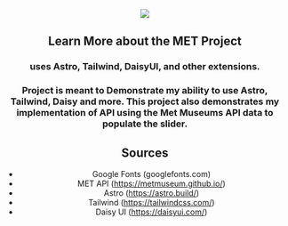 <div align="center">
<img src="https://www.marketscreener.com/static/private-issuer-squared-70PYN.png">



## Learn More about the MET Project

### uses Astro, Tailwind, DaisyUI, and other extensions. 
### Project is meant to Demonstrate my ability to use Astro, Tailwind, Daisy and more. This project also demonstrates my implementation of API using the Met Museums API data to populate the slider. 

## Sources
- Google Fonts (googlefonts.com)
- MET API (https://metmuseum.github.io/)
- Astro (https://astro.build/)
- Tailwind (https://tailwindcss.com/)
- Daisy UI (https://daisyui.com/)

</div>